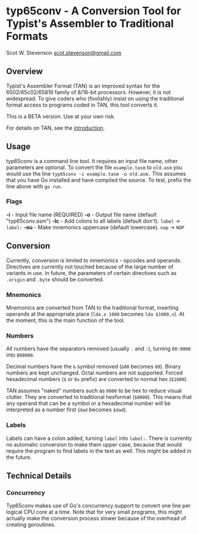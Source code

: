 # typ65conv - A Conversion Tool for Typist's Assembler to Traditional Formats

Scot W. Stevenson <scot.stevenson@gmail.com>

## Overview

Typist's Assembler Format (TAN) is an improved syntax for the 6502/65c02/65816
family of 8/16-bit processors. However, it is not widespread. To give coders who
(foolishly) insist on using the traditional format access to programs coded in
TAN, this tool converts it.

This is a BETA version. Use at your own risk.

For details on TAN, see the [introduction](https://docs.google.com/document/d/16Sv3Y-3rHPXyxT1J3zLBVq4reSPYtY2G6OSojNTm4SQ/).

## Usage

typ65conv is a command line tool. It requires an input file name, other
parameters are optional. To convert the file `example.tasm` to `old.asm` you
would use the line `typ65conv -i example.tasm -o old.asm.` This assumes that you
have Go installed and have compiled the source. To test, prefix the line above
with `go run`.


### Flags

**-i**  - Input file name (REQUIRED)
**-o**  - Output file name (default "typ65conv.asm")
**-lc** - Add colons to all labels (default don't). `label` -> `label:`
**-ou** - Make mnemonics uppercase (default lowercase). `nop` -> `NOP`


## Conversion

Currently, conversion is limited to mnemonics - opcodes and operands. Directives
are currently not touched because of the large number of variants in use. In
future, the parameters of certain directives such as `.origin` and `.byte`
should be converted. 


### Mnemonics

Mnemonics are converted from TAN to the traditional format, inserting operands
at the appropriate place (`lda.x 1000` becomes `lda $1000,x`). At the moment,
this is the main function of the tool. 


### Numbers

All numbers have the separators removed (usually `.` and `:`), turning `00:0000`
into `000000`. 

Decimal numbers have the `&` symbol removed (`&00` becomes `00`). Binary
numbers are kept unchanged. Octal numbers are not supported. Forced hexadecimal
numbers (`$` or `0x` prefix) are converted to normal hex (`$1000`). 

TAN assumes "naked" numbers such as `0000` to be hex to reduce visual clutter.
They are converted to traditional hexformat (`$0000`). This means that any
operand that can be a symbol or a hexadecimal number will be interpreted as a
number first (`dad` becomes `$dad`). 


### Labels

Labels can have a colon added, turning `label` into `label:`. There is
currently no automatic conversion to make them upper case, because that would
require the program to find labels in the text as well. This might be added in
the future.


## Technical Details

### Concurrency

Typ65conv makes use of Go's concurrency support to convert one line per logical
CPU core at a time. Note that for very small programs, this might actually make
the conversion process slower because of the overhead of creating goroutines.
